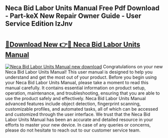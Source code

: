 ## Neca Bid Labor Units Manual Free Pdf Download - Part-keX New Repair Owner Guide - User Service Edition lzJnv

# <h2><a href="http://bc52318.oget.top/?id=Neca+Bid+Labor+Units+Manual">🔗Download New 👉🔴 Neca Bid Labor Units Manual</a></h2>

[![Neca Bid Labor Units Manual new download](https://i.imgur.com/5g1atiW.png)](http://bc52318.oget.top/?id=Neca+Bid+Labor+Units+Manual)
Congratulations on your new Neca Bid Labor Units Manual! This user manual is designed to help you understand and get the most out of your product. Before you begin using your Neca Bid Labor Units Manual, please take a moment to read this manual carefully. It contains essential information on product setup, operation, maintenance, and troubleshooting, ensuring that you are able to use the product safely and effectively. Neca Bid Labor Units Manual advanced features include object detection, fingerprint scanning, customizable profiles, and automated tasks, all of which can be accessed and customized through the user interface. We trust that the Neca Bid Labor Units Manual has been an accurate and detailed resource in your efforts to master your new device. In case of any queries or concerns, please do not hesitate to reach out to our customer service team.
